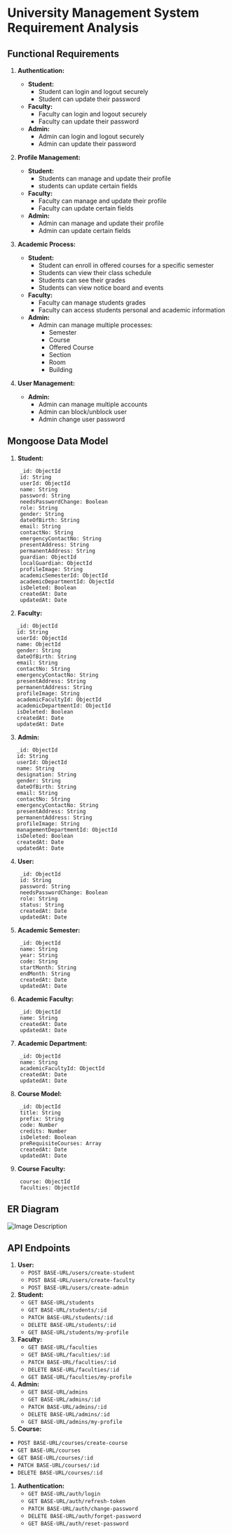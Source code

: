 # University Management System Requirement Analysis

## Functional Requirements

1. **Authentication:**

   - **Student:**
     - Student can login and logout securely
     - Student can update their password
   - **Faculty:**
     - Faculty can login and logout securely
     - Faculty can update their password
   - **Admin:**
     - Admin can login and logout securely
     - Admin can update their password

1. **Profile Management:**

   - **Student:**
     - Students can manage and update their profile
     - students can update certain fields
   - **Faculty:**
     - Faculty can manage and update their profile
     - Faculty can update certain fields
   - **Admin:**
     - Admin can manage and update their profile
     - Admin can update certain fields

1. **Academic Process:**
   - **Student:**
     - Student can enroll in offered courses for a specific semester
     - Students can view their class schedule
     - Students can see their grades
     - Students can view notice board and events
   - **Faculty:**
     - Faculty can manage students grades
     - Faculty can access students personal and academic information
   - **Admin:**
     - Admin can manage multiple processes:
       - Semester
       - Course
       - Offered Course
       - Section
       - Room
       - Building
1. **User Management:**
   - **Admin:**
     - Admin can manage multiple accounts
     - Admin can block/unblock user
     - Admin change user password

## Mongoose Data Model

1. **Student:**

```mongodb
    _id: ObjectId
    id: String
    userId: ObjectId
    name: String
    password: String
    needsPasswordChange: Boolean
    role: String
    gender: String
    dateOfBirth: String
    email: String
    contactNo: String
    emergencyContactNo: String
    presentAddress: String
    permanentAddress: String
    guardian: ObjectId
    localGuardian: ObjectId
    profileImage: String
    academicSemesterId: ObjectId
    academicDepartmentId: ObjectId
    isDeleted: Boolean
    createdAt: Date
    updatedAt: Date
```

2. **Faculty:**

```mongodb
   _id: ObjectId
   id: String
   userId: ObjectId
   name: ObjectId
   gender: String
   dateOfBirth: String
   email: String
   contactNo: String
   emergencyContactNo: String
   presentAddress: String
   permanentAddress: String
   profileImage: String
   academicFacultyId: ObjectId
   academicDepartmentId: ObjectId
   isDeleted: Boolean
   createdAt: Date
   updatedAt: Date
```

3. **Admin:**

```mongodb
   _id: ObjectId
   id: String
   userId: ObjectId
   name: String
   designation: String
   gender: String
   dateOfBirth: String
   email: String
   contactNo: String
   emergencyContactNo: String
   presentAddress: String
   permanentAddress: String
   profileImage: String
   managementDepartmentId: ObjectId
   isDeleted: Boolean
   createdAt: Date
   updatedAt: Date
```

4. **User:**

```mongodb
    _id: ObjectId
    id: String
    password: String
    needsPasswordChange: Boolean
    role: String
    status: String
    createdAt: Date
    updatedAt: Date
```

5. **Academic Semester:**

```mongodb
    _id: ObjectId
    name: String
    year: String
    code: String
    startMonth: String
    endMonth: String
    createdAt: Date
    updatedAt: Date
```

6. **Academic Faculty:**

```mongodb
    _id: ObjectId
    name: String
    createdAt: Date
    updatedAt: Date
```

7. **Academic Department:**

```mongodb
    _id: ObjectId
    name: String
    academicFacultyId: ObjectId
    createdAt: Date
    updatedAt: Date
```

8. **Course Model:**

```mongodb
    _id: ObjectId
    title: String
    prefix: String
    code: Number
    credits: Number
    isDeleted: Boolean
    preRequisiteCourses: Array
    createdAt: Date
    updatedAt: Date
```

9. **Course Faculty:**

```mongodb
    course: ObjectId
    faculties: ObjectId
```

## ER Diagram

![Image Description](./ERD.png)

## API Endpoints

1. **User:**
   - `POST BASE-URL/users/create-student`
   - `POST BASE-URL/users/create-faculty`
   - `POST BASE-URL/users/create-admin`
1. **Student:**
   - `GET BASE-URL/students`
   - `GET BASE-URL/students/:id`
   - `PATCH BASE-URL/students/:id`
   - `DELETE BASE-URL/students/:id`
   - `GET BASE-URL/students/my-profile`
1. **Faculty:**
   - `GET BASE-URL/faculties`
   - `GET BASE-URL/faculties/:id`
   - `PATCH BASE-URL/faculties/:id`
   - `DELETE BASE-URL/faculties/:id`
   - `GET BASE-URL/faculties/my-profile`
1. **Admin:**
   - `GET BASE-URL/admins`
   - `GET BASE-URL/admins/:id`
   - `PATCH BASE-URL/admins/:id`
   - `DELETE BASE-URL/admins/:id`
   - `GET BASE-URL/admins/my-profile`
1. **Course:**

- `POST BASE-URL/courses/create-course`
- `GET BASE-URL/courses`
- `GET BASE-URL/courses/:id`
- `PATCH BASE-URL/courses/:id`
- `DELETE BASE-URL/courses/:id`

1. **Authentication:**
   - `GET BASE-URL/auth/login`
   - `GET BASE-URL/auth/refresh-token`
   - `PATCH BASE-URL/auth/change-password`
   - `DELETE BASE-URL/auth/forget-password`
   - `GET BASE-URL/auth/reset-password`
